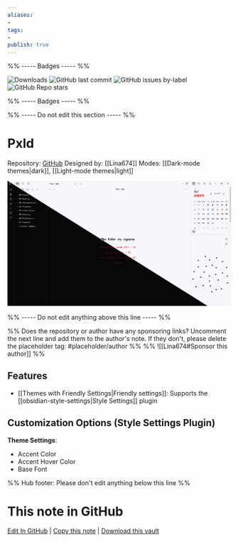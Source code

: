 ```yaml
---
aliases:
- 
tags: 
- 
publish: true
---
```


%% ----- Badges ----- %%

![Downloads](https://img.shields.io/badge/downloads-1144-573E7A?style=for-the-badge&logo=)
![GitHub last commit](https://img.shields.io/github/last-commit/Lina674/Pxld-Obsidian-Theme?color=573E7A&label=last%20update&logo=github&style=for-the-badge)
![GitHub issues by-label](https://img.shields.io/github/issues/Lina674/Pxld-Obsidian-Theme/help%20wanted?color=573E7A&logo=github&style=for-the-badge) 
![GitHub Repo stars](https://img.shields.io/github/stars/Lina674/Pxld-Obsidian-Theme?color=573E7A&logo=github&style=for-the-badge)

%% ----- Badges ----- %%

%% ----- Do not edit this section ----- %%

# Pxld

Repository: [GitHub](https://github.com/Lina674/Pxld-Obsidian-Theme)
Designed by: [[Lina674]]
Modes: [[Dark-mode themes|dark]], [[Light-mode themes|light]]



![screenshot](https://github.com/Lina674/Pxld-Obsidian-Theme/raw/HEAD/merged_diagonal_resized.png)

%% ----- Do not edit anything above this line ----- %% 

%% Does the repository or author have any sponsoring links? Uncomment the next line and add them to the author's note. If they don't, please delete the placeholder tag: #placeholder/author %%
%% ![[Lina674#Sponsor this author]] %%


## Features

- [[Themes with Friendly Settings|Friendly settings]]: Supports the [[obsidian-style-settings|Style Settings]] plugin

## Customization Options (Style Settings Plugin) 

**Theme Settings**: 
- Accent Color
- Accent Hover Color
- Base Font


%% Hub footer: Please don't edit anything below this line %%

# This note in GitHub

<span class="git-footer">[Edit In GitHub](https://github.dev/obsidian-community/obsidian-hub/blob/main/02%20-%20Community%20Expansions/02.05%20All%20Community%20Expansions/Themes/Pxld.md "git-hub-edit-note") | [Copy this note](https://raw.githubusercontent.com/obsidian-community/obsidian-hub/main/02%20-%20Community%20Expansions/02.05%20All%20Community%20Expansions/Themes/Pxld.md "git-hub-copy-note") | [Download this vault](https://github.com/obsidian-community/obsidian-hub/archive/refs/heads/main.zip "git-hub-download-vault") </span>
